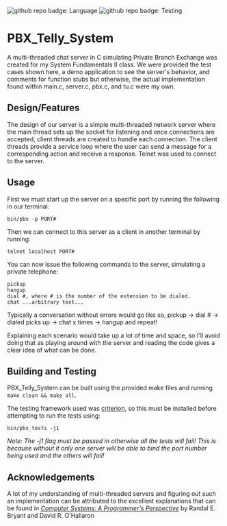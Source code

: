 ![github repo badge: Language](https://img.shields.io/badge/Language-C-181717?color=red) ![github repo badge: Testing](https://img.shields.io/badge/Testing-Criterion-181717?color=orange)

# PBX_Telly_System

A multi-threaded chat server in C simulating Private Branch Exchange was created for my System Fundamentals II class. We were provided the test cases shown here, a demo application to see the server's behavior, and comments for function stubs but otherwise, the actual implementation found within main.c, server.c, pbx.c, and tu.c were my own. 

## Design/Features 

The design of our server is a simple multi-threaded network server where the main thread sets up the socket for listening and once connections are accepted, client threads are created to handle each connection. The client threads provide a service loop where the user can send a message for a corresponding action and receive a response. Telnet was used to connect to the server. 

## Usage  

First we must start up the server on a specific port by running the following in our terminal: 

```
bin/pbx -p PORT#
```

Then we can connect to this server as a client in another terminal by running: 

```
telnet localhost PORT#
```

You can now issue the following commands to the server, simulating a private telephone: 

```
pickup
hangup 
dial #, where # is the number of the extension to be dialed.
chat ...arbitrary text...
```

Typically a conversation without errors would go like so, pickup -> dial # -> dialed picks up -> chat x times -> hangup and repeat!  

Explaining each scenario would take up a lot of time and space, so I'll avoid doing that as playing around with the server and reading the code
gives a clear idea of what can be done. 

## Building and Testing     

PBX_Telly_System can be built using the provided make files and running ```make clean && make all```. 

The testing framework used was [criterion](https://github.com/Snaipe/Criterion), so this must be installed before attempting to run the tests using: 

```bin/pbx_tests -j1``` 

*Note: The -j1 flag must be passed in otherwise all the tests will fail! This is because without it only one server will be able to bind the port number 
being used and the others will fail!* 

## Acknowledgements 

A lot of my understanding of multi-threaded servers and figuring out such an implementation can be attributed to the excellent explanations that can be found in [*Computer Systems: A Programmer's Perspective*](http://csapp.cs.cmu.edu/3e/home.html) by Randal E. Bryant and David R. O'Hallaron
